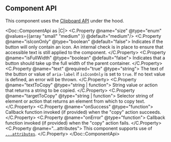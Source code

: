 ## Component API

This component uses the [Clipboard API](https://developer.mozilla.org/en-US/docs/Web/API/Clipboard_API) under the hood.

<Doc::ComponentApi as |C|>
  <C.Property @name="size" @type="enum" @values={{array "small" "medium" }} @default="medium"/>
    <C.Property @name="isIconOnly" @type="boolean" @default="false">
    Indicates if the button will only contain an icon. An internal check is in place to ensure that accessible text is still applied to the component.
  </C.Property>
  <C.Property @name="isFullWidth" @type="boolean" @default="false">
    Indicates that a button should take up the full width of the parent container.
  </C.Property>
  <C.Property @name="text" @required="true" @type="string">
    The text of the button or value of `aria-label` if `isIconOnly` is set to `true`. If no text value is defined, an error will be thrown.
  </C.Property>
  <C.Property @name="textToCopy" @type="string | function">
    String value or action that returns a string to be copied.
  </C.Property>
  <C.Property @name="targetToCopy" @type="string | function">
     Selector string of element or action that returns an element from which to copy text.
  </C.Property>
  <C.Property @name="onSuccess" @type="function">
    Callback function invoked (if provided) when the "copy" action succeeds.
  </C.Property>
  <C.Property @name="onError" @type="function">
    Callback function invoked (if provided) when the "copy" action fails.
  </C.Property>
  <C.Property @name="...attributes">
    This component supports use of [`...attributes`](https://guides.emberjs.com/release/in-depth-topics/patterns-for-components/#toc_attribute-ordering).
  </C.Property>
</Doc::ComponentApi>
